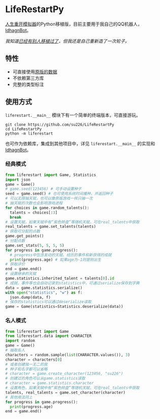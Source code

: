 # LifeRestartPy

[人生重开模拟器](https://github.com/VickScarlet/lifeRestart)的Python移植版，目前主要用于我自己的QQ机器人，[IdhagnBot](https://github.com/su226/IdhagnBot)。

*我知道[已经有别人移植过了](https://github.com/cc004/lifeRestart-py)，但我还是自己重新造了一次轮子。*

## 特性

* 可直接使用[原版的数据](https://github.com/VickScarlet/lifeRestart/tree/master/public/data/zh-cn)
* 不依赖第三方库
* 完整的类型标注

## 使用方式

`liferestart.__main__` 模块下有一个简单的终端版本，可直接游玩。

```shell
git clone https://github.com/su226/LifeRestartPy
cd LifeRestartPy
python -m liferestart
```

也可作为依赖库，集成到其他项目中，详见 `liferestart.__main__` 的实现和 [IdhagnBot](https://github.com/su226/IdhagnBot/blob/main/plugins/liferestart.py)。

### 经典模式

```python
from liferestart import Game, Statistics
import json
game = Game()
# game.seed(123456) # 可手动设置种子
seed = game.seed() # 也可使用系统时间播种，并返回种子
# 可以无限抽天赋，也可以像原版游戏一样只抽一次
# 抽天赋的次数也会影响游戏进程
for choices in game.random_talents():
  talents = choices[:3]
  break
# 设置天赋，如果天赋中有“紫色转盘”等随机天赋，可在real_talents中获取
real_talents = game.set_talents(talents)
# 获取可分配的点数
game.get_points()
# 分配点数
game.set_stats(5, 5, 5, 5)
for progress in game.progress():
  # progress中包含发动的天赋、经历的事件和新获得的成就
  print(progress.age) # 如果age为-1则是刚出生
# 获取评价
end = game.end()
# 设置继承的天赋
game.statistics.inherited_talent = talents[0].id
# 成就、事件等也会自动记录到statistics中，可通过serialize保存到字典
data = game.statistics.serialize()
with open("statistics", "w") as f:
  json.dump(data, f)
# 保存的statistics可以通过deserialize读取
game = Game(statistics=Statistics.deserialize(data))
```

### 名人模式

```python
from liferestart import Game
from liferestart.data import CHARACTER
import random
game = Game()
# 抽取名人
characters = random.sample(list(CHARACTER.values()), 3)
character = characters[0]
# 或者创建独一无二的我
# 种子和名字都可以省略
# character = game.create_character(123456, "su226")
# 创建过的角色可以从game.statistics读取
# character = game.statistics.character
# 设置角色，如果天赋中有“紫色转盘”等随机天赋，可在real_talents中获取
talents, real_talents = game.set_character(character)
# 其他用法同上
for progress in game.progress():
  print(progress.age)
end = game.end()
```
